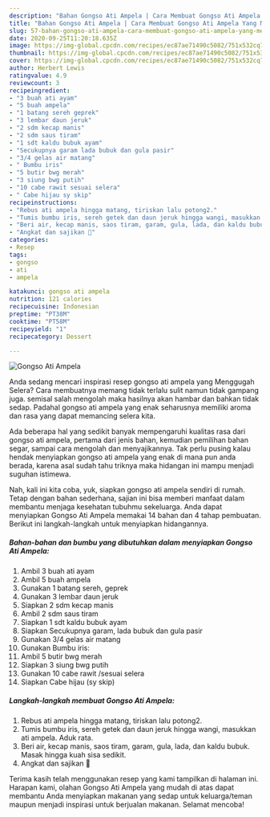 ```yaml
---
description: "Bahan Gongso Ati Ampela | Cara Membuat Gongso Ati Ampela Yang Menggugah Selera"
title: "Bahan Gongso Ati Ampela | Cara Membuat Gongso Ati Ampela Yang Menggugah Selera"
slug: 57-bahan-gongso-ati-ampela-cara-membuat-gongso-ati-ampela-yang-menggugah-selera
date: 2020-09-25T11:20:18.635Z
image: https://img-global.cpcdn.com/recipes/ec87ae71490c5082/751x532cq70/gongso-ati-ampela-foto-resep-utama.jpg
thumbnail: https://img-global.cpcdn.com/recipes/ec87ae71490c5082/751x532cq70/gongso-ati-ampela-foto-resep-utama.jpg
cover: https://img-global.cpcdn.com/recipes/ec87ae71490c5082/751x532cq70/gongso-ati-ampela-foto-resep-utama.jpg
author: Herbert Lewis
ratingvalue: 4.9
reviewcount: 3
recipeingredient:
- "3 buah ati ayam"
- "5 buah ampela"
- "1 batang sereh geprek"
- "3 lembar daun jeruk"
- "2 sdm kecap manis"
- "2 sdm saus tiram"
- "1 sdt kaldu bubuk ayam"
- "Secukupnya garam lada bubuk dan gula pasir"
- "3/4 gelas air matang"
- " Bumbu iris"
- "5 butir bwg merah"
- "3 siung bwg putih"
- "10 cabe rawit sesuai selera"
- " Cabe hijau sy skip"
recipeinstructions:
- "Rebus ati ampela hingga matang, tiriskan lalu potong2."
- "Tumis bumbu iris, sereh getek dan daun jeruk hingga wangi, masukkan ati ampela. Aduk rata."
- "Beri air, kecap manis, saos tiram, garam, gula, lada, dan kaldu bubuk. Masak hingga kuah sisa sedikit."
- "Angkat dan sajikan 💚"
categories:
- Resep
tags:
- gongso
- ati
- ampela

katakunci: gongso ati ampela 
nutrition: 121 calories
recipecuisine: Indonesian
preptime: "PT38M"
cooktime: "PT58M"
recipeyield: "1"
recipecategory: Dessert

---
```



![Gongso Ati Ampela](https://img-global.cpcdn.com/recipes/ec87ae71490c5082/751x532cq70/gongso-ati-ampela-foto-resep-utama.jpg)

Anda sedang mencari inspirasi resep gongso ati ampela yang Menggugah Selera? Cara membuatnya memang tidak terlalu sulit namun tidak gampang juga. semisal salah mengolah maka hasilnya akan hambar dan bahkan tidak sedap. Padahal gongso ati ampela yang enak seharusnya memiliki aroma dan rasa yang dapat memancing selera kita.

Ada beberapa hal yang sedikit banyak mempengaruhi kualitas rasa dari gongso ati ampela, pertama dari jenis bahan, kemudian pemilihan bahan segar, sampai cara mengolah dan menyajikannya. Tak perlu pusing kalau hendak menyiapkan gongso ati ampela yang enak di mana pun anda berada, karena asal sudah tahu triknya maka hidangan ini mampu menjadi suguhan istimewa.




Nah, kali ini kita coba, yuk, siapkan gongso ati ampela sendiri di rumah. Tetap dengan bahan sederhana, sajian ini bisa memberi manfaat dalam membantu menjaga kesehatan tubuhmu sekeluarga. Anda dapat menyiapkan Gongso Ati Ampela memakai 14 bahan dan 4 tahap pembuatan. Berikut ini langkah-langkah untuk menyiapkan hidangannya.

<!--inarticleads1-->

##### Bahan-bahan dan bumbu yang dibutuhkan dalam menyiapkan Gongso Ati Ampela:

1. Ambil 3 buah ati ayam
1. Ambil 5 buah ampela
1. Gunakan 1 batang sereh, geprek
1. Gunakan 3 lembar daun jeruk
1. Siapkan 2 sdm kecap manis
1. Ambil 2 sdm saus tiram
1. Siapkan 1 sdt kaldu bubuk ayam
1. Siapkan Secukupnya garam, lada bubuk dan gula pasir
1. Gunakan 3/4 gelas air matang
1. Gunakan  Bumbu iris:
1. Ambil 5 butir bwg merah
1. Siapkan 3 siung bwg putih
1. Gunakan 10 cabe rawit /sesuai selera
1. Siapkan  Cabe hijau (sy skip)




<!--inarticleads2-->

##### Langkah-langkah membuat Gongso Ati Ampela:

1. Rebus ati ampela hingga matang, tiriskan lalu potong2.
1. Tumis bumbu iris, sereh getek dan daun jeruk hingga wangi, masukkan ati ampela. Aduk rata.
1. Beri air, kecap manis, saos tiram, garam, gula, lada, dan kaldu bubuk. Masak hingga kuah sisa sedikit.
1. Angkat dan sajikan 💚




Terima kasih telah menggunakan resep yang kami tampilkan di halaman ini. Harapan kami, olahan Gongso Ati Ampela yang mudah di atas dapat membantu Anda menyiapkan makanan yang sedap untuk keluarga/teman maupun menjadi inspirasi untuk berjualan makanan. Selamat mencoba!
